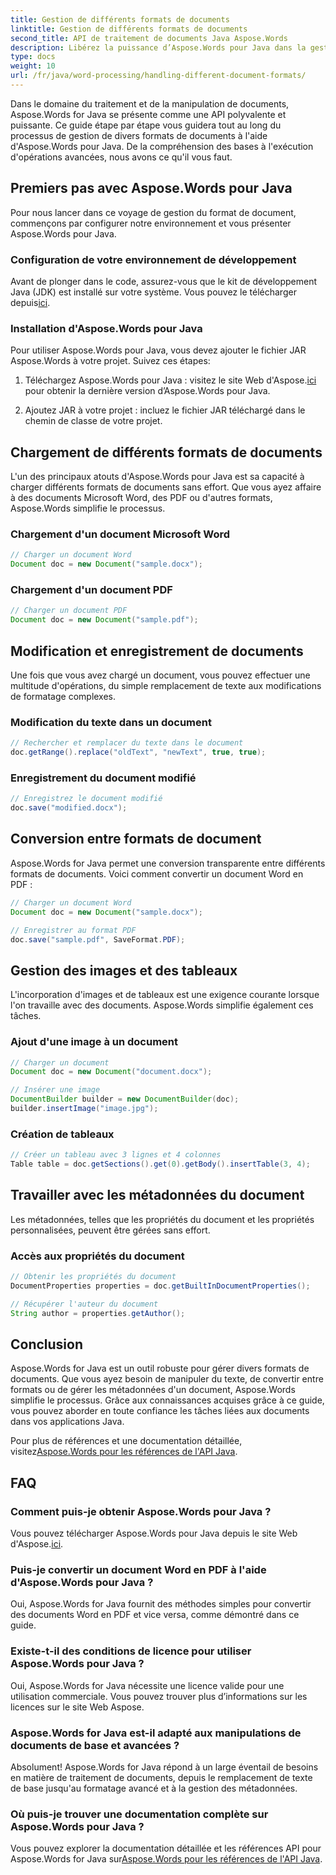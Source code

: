 ```yaml
---
title: Gestion de différents formats de documents
linktitle: Gestion de différents formats de documents
second_title: API de traitement de documents Java Aspose.Words
description: Libérez la puissance d’Aspose.Words pour Java dans la gestion de divers formats de documents. Apprenez l'édition de texte, les conversions et bien plus encore avec des exemples pratiques.
type: docs
weight: 10
url: /fr/java/word-processing/handling-different-document-formats/
---
```


Dans le domaine du traitement et de la manipulation de documents, Aspose.Words for Java se présente comme une API polyvalente et puissante. Ce guide étape par étape vous guidera tout au long du processus de gestion de divers formats de documents à l'aide d'Aspose.Words pour Java. De la compréhension des bases à l'exécution d'opérations avancées, nous avons ce qu'il vous faut.

## Premiers pas avec Aspose.Words pour Java

Pour nous lancer dans ce voyage de gestion du format de document, commençons par configurer notre environnement et vous présenter Aspose.Words pour Java.

### Configuration de votre environnement de développement

 Avant de plonger dans le code, assurez-vous que le kit de développement Java (JDK) est installé sur votre système. Vous pouvez le télécharger depuis[ici](https://www.oracle.com/java/technologies/javase-downloads.html).

### Installation d'Aspose.Words pour Java

Pour utiliser Aspose.Words pour Java, vous devez ajouter le fichier JAR Aspose.Words à votre projet. Suivez ces étapes:

1.  Téléchargez Aspose.Words pour Java : visitez le site Web d'Aspose.[ici](https://releases.aspose.com/words/java/) pour obtenir la dernière version d’Aspose.Words pour Java.

2. Ajoutez JAR à votre projet : incluez le fichier JAR téléchargé dans le chemin de classe de votre projet.

## Chargement de différents formats de documents

L'un des principaux atouts d'Aspose.Words pour Java est sa capacité à charger différents formats de documents sans effort. Que vous ayez affaire à des documents Microsoft Word, des PDF ou d'autres formats, Aspose.Words simplifie le processus.

### Chargement d'un document Microsoft Word

```java
// Charger un document Word
Document doc = new Document("sample.docx");
```

### Chargement d'un document PDF

```java
// Charger un document PDF
Document doc = new Document("sample.pdf");
```

## Modification et enregistrement de documents

Une fois que vous avez chargé un document, vous pouvez effectuer une multitude d'opérations, du simple remplacement de texte aux modifications de formatage complexes.

### Modification du texte dans un document

```java
// Rechercher et remplacer du texte dans le document
doc.getRange().replace("oldText", "newText", true, true);
```

### Enregistrement du document modifié

```java
// Enregistrez le document modifié
doc.save("modified.docx");
```

## Conversion entre formats de document

Aspose.Words for Java permet une conversion transparente entre différents formats de documents. Voici comment convertir un document Word en PDF :

```java
// Charger un document Word
Document doc = new Document("sample.docx");

// Enregistrer au format PDF
doc.save("sample.pdf", SaveFormat.PDF);
```

## Gestion des images et des tableaux

L'incorporation d'images et de tableaux est une exigence courante lorsque l'on travaille avec des documents. Aspose.Words simplifie également ces tâches.

### Ajout d'une image à un document

```java
// Charger un document
Document doc = new Document("document.docx");

// Insérer une image
DocumentBuilder builder = new DocumentBuilder(doc);
builder.insertImage("image.jpg");
```

### Création de tableaux

```java
// Créer un tableau avec 3 lignes et 4 colonnes
Table table = doc.getSections().get(0).getBody().insertTable(3, 4);
```

## Travailler avec les métadonnées du document

Les métadonnées, telles que les propriétés du document et les propriétés personnalisées, peuvent être gérées sans effort.

### Accès aux propriétés du document

```java
// Obtenir les propriétés du document
DocumentProperties properties = doc.getBuiltInDocumentProperties();

// Récupérer l'auteur du document
String author = properties.getAuthor();
```

## Conclusion

Aspose.Words for Java est un outil robuste pour gérer divers formats de documents. Que vous ayez besoin de manipuler du texte, de convertir entre formats ou de gérer les métadonnées d'un document, Aspose.Words simplifie le processus. Grâce aux connaissances acquises grâce à ce guide, vous pouvez aborder en toute confiance les tâches liées aux documents dans vos applications Java.

 Pour plus de références et une documentation détaillée, visitez[Aspose.Words pour les références de l'API Java](https://reference.aspose.com/words/java/).

## FAQ

### Comment puis-je obtenir Aspose.Words pour Java ?

 Vous pouvez télécharger Aspose.Words pour Java depuis le site Web d'Aspose.[ici](https://releases.aspose.com/words/java/).

### Puis-je convertir un document Word en PDF à l'aide d'Aspose.Words pour Java ?

Oui, Aspose.Words for Java fournit des méthodes simples pour convertir des documents Word en PDF et vice versa, comme démontré dans ce guide.

### Existe-t-il des conditions de licence pour utiliser Aspose.Words pour Java ?

Oui, Aspose.Words for Java nécessite une licence valide pour une utilisation commerciale. Vous pouvez trouver plus d’informations sur les licences sur le site Web Aspose.

### Aspose.Words for Java est-il adapté aux manipulations de documents de base et avancées ?

Absolument! Aspose.Words for Java répond à un large éventail de besoins en matière de traitement de documents, depuis le remplacement de texte de base jusqu'au formatage avancé et à la gestion des métadonnées.

### Où puis-je trouver une documentation complète sur Aspose.Words pour Java ?

 Vous pouvez explorer la documentation détaillée et les références API pour Aspose.Words for Java sur[Aspose.Words pour les références de l'API Java](https://reference.aspose.com/words/java/).